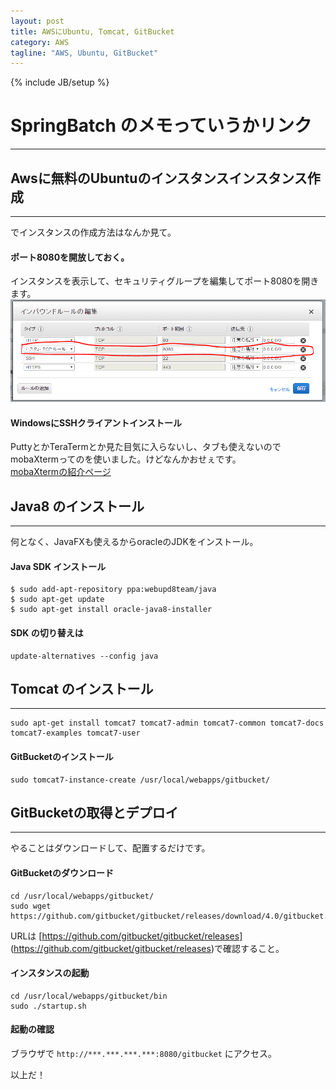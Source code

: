 ```yaml
---
layout: post
title: AWSにUbuntu, Tomcat, GitBucket
category: AWS
tagline: "AWS, Ubuntu, GitBucket"
---
```

{% include JB/setup %}

# SpringBatch のメモっていうかリンク

<hr class='section-line'>


## Awsに無料のUbuntuのインスタンスインスタンス作成

<hr class='section-line'>

でインスタンスの作成方法はなんか見て。

#### ポート8080を開放しておく。
インスタンスを表示して、セキュリティグループを編集してポート8080を開きます。  
 ![画像](/assets/image/posts/20160529/port.png)

#### WindowsにSSHクライアントインストール
PuttyとかTeraTermとか見た目気に入らないし、タブも使えないのでmobaXtermってのを使いました。けどなんかおせぇです。  
[mobaXtermの紹介ページ](http://did2memo.net/2015/09/19/mobaxterm-install/)

## Java8 のインストール

<hr class='section-line'>

何となく、JavaFXも使えるからoracleのJDKをインストール。

#### Java SDK インストール

```
$ sudo add-apt-repository ppa:webupd8team/java
$ sudo apt-get update
$ sudo apt-get install oracle-java8-installer
```

#### SDK の切り替えは
```
update-alternatives --config java
```

## Tomcat のインストール

<hr class='section-line'>

```
sudo apt-get install tomcat7 tomcat7-admin tomcat7-common tomcat7-docs tomcat7-examples tomcat7-user
```

#### GitBucketのインストール
```
sudo tomcat7-instance-create /usr/local/webapps/gitbucket/
```

## GitBucketの取得とデプロイ

<hr class='section-line'>

やることはダウンロードして、配置するだけです。

#### GitBucketのダウンロード

```
cd /usr/local/webapps/gitbucket/
sudo wget https://github.com/gitbucket/gitbucket/releases/download/4.0/gitbucket.war
```

URLは [https://github.com/gitbucket/gitbucket/releases] (https://github.com/gitbucket/gitbucket/releases)で確認すること。

#### インスタンスの起動
```
cd /usr/local/webapps/gitbucket/bin
sudo ./startup.sh
```

#### 起動の確認

ブラウザで
`http://***.***.***.***:8080/gitbucket` にアクセス。  

以上だ！
